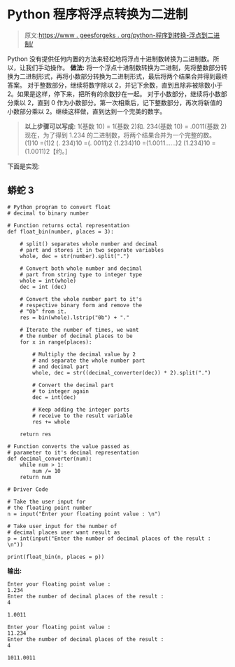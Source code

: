 # Python 程序将浮点转换为二进制

> 原文:[https://www . geesforgeks . org/python-程序到转换-浮点到二进制/](https://www.geeksforgeeks.org/python-program-to-convert-floating-to-binary/)

Python 没有提供任何内置的方法来轻松地将浮点十进制数转换为二进制数。所以，让我们手动操作。
**做法:**
将一个浮点十进制数转换为二进制，先将整数部分转换为二进制形式，再将小数部分转换为二进制形式，最后将两个结果合并得到最终答案。
对于整数部分，继续将数字除以 2，并记下余数，直到且除非被除数小于 2。如果是这样，停下来，把所有的余数抄在一起。
对于小数部分，继续将小数部分乘以 2，直到 0 作为小数部分。第一次相乘后，记下整数部分，再次将新值的小数部分乘以 2。继续这样做，直到达到一个完美的数字。

> **以上步骤可以写成:**
> 1(基数 10) = 1(基数 2)和. 234(基数 10) = .0011(基数 2)
> 现在，为了得到 1.234 的二进制数，将两个结果合并为一个完整的数。
> (1)10 =(1)2
> (. 234)10 =(. 0011)2
> (1.234)10 =(1.0011……)2
> (1.234)10 =(1.0011)2【约。]

下面是实现:

## 蟒蛇 3

```
# Python program to convert float
# decimal to binary number

# Function returns octal representation
def float_bin(number, places = 3):

    # split() separates whole number and decimal
    # part and stores it in two separate variables
    whole, dec = str(number).split(".")

    # Convert both whole number and decimal 
    # part from string type to integer type
    whole = int(whole)
    dec = int (dec)

    # Convert the whole number part to it's
    # respective binary form and remove the
    # "0b" from it.
    res = bin(whole).lstrip("0b") + "."

    # Iterate the number of times, we want
    # the number of decimal places to be
    for x in range(places):

        # Multiply the decimal value by 2
        # and separate the whole number part
        # and decimal part
        whole, dec = str((decimal_converter(dec)) * 2).split(".")

        # Convert the decimal part
        # to integer again
        dec = int(dec)

        # Keep adding the integer parts
        # receive to the result variable
        res += whole

    return res

# Function converts the value passed as
# parameter to it's decimal representation
def decimal_converter(num):
    while num > 1:
        num /= 10
    return num

# Driver Code

# Take the user input for
# the floating point number
n = input("Enter your floating point value : \n")

# Take user input for the number of
# decimal places user want result as
p = int(input("Enter the number of decimal places of the result : \n"))

print(float_bin(n, places = p))
```

**输出:**

```
Enter your floating point value : 
1.234
Enter the number of decimal places of the result :
4

1.0011
```

```
Enter your floating point value : 
11.234
Enter the number of decimal places of the result : 
4

1011.0011
```